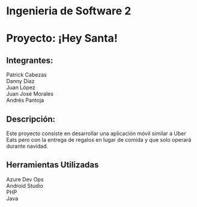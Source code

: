 # Ingenieria de Software 2
# Proyecto: ¡Hey Santa!
## Integrantes:
Patrick Cabezas  
Danny Díaz  
Juan López  
Juan José Morales  
Andrés Pantoja  
## Descripción:
Este proyecto consiste en desarrollar una aplicación móvil similar a Uber Eats pero con la entrega de regalos en lugar de comida y que solo operará durante navidad.
## Herramientas Utilizadas
Azure Dev Ops  
Android Studio  
PHP  
Java  
